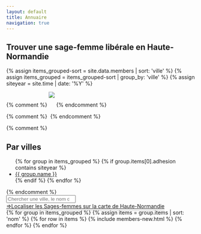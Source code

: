 ```yaml
---
layout: default
title: Annuaire
navigation: true
---
```


<div class="members" id="users">
  <h2>Trouver une sage-femme libérale en Haute-Normandie</h2>

  {% assign items_grouped-sort = site.data.members | sort: 'ville' %}
  {% assign items_grouped = items_grouped-sort | group_by: 'ville' %}
  {% assign siteyear = site.time | date: '%Y' %}
  
  {% comment %}
  <img src="//maps.googleapis.com/maps/api/staticmap?center=duclair,fr&zoom=8&size=600x300&scale=2&sensor=false&visual_refresh=true&style=feature:poi|visibility:off&style=feature:all|saturation:-30|lightness:17|gamma:1&style=feature:road|lightness:0|saturation:0|hue:0xffffff|gamma:0&style=feature:road.highway|element:geometry|lightness:50|saturation:0|hue:0xffffff{% for group in items_grouped %}&markers=color:pink|size:tiny|label:S|{{ group.name }},fr{% endfor %}" style="margin-bottom: 1.5rem;" />
  {% endcomment %}

  {% comment %}
    <img src="//maps.googleapis.com/maps/api/staticmap?{% for location in page.locations %}{% if forloop.first %}center={{location}}&markers=color:blue%7C{{location}}{% else %}&markers=color:blue%7C{{location}}{% endif %}{% endfor %}&zoom={% if page.zoom %}{{page.zoom}}{% else %}13{% endif %}&size=300x200&scale=2&sensor=false&visual_refresh=true" alt="">
  {% endcomment %}

  {% comment %}
  <nav class="nav-activity">
  <h2>Par villes</h2> 
  <ul>
  {% for group in items_grouped %}
  {% if group.items[0].adhesion contains siteyear %}
    <li><a href="#id-{{ group.name | slugify }}">{{ group.name }}</a></li>
  {% endif %}
  {% endfor %}
  </ul> 
  </nav>
  {% endcomment %}
  <div class="search">
    <input type="search" placeholder="Chercher une ville, le nom d‘une Sage-femme ou une activité" required="">
  </div>
  <div class="map-link">  
    <a href="{{ site.baseurl }}/carte.html" data-no-instant style="padding-bottom:0.2rem;border-bottom: 1px solid #ccc;">=>Localiser les Sages-femmes sur la carte de Haute-Normandie</a>
  </div>
  <div class="members-list list" itemtype="http://schema.org/ItemList http://schema.org/Midwifery">
  {% for group in items_grouped %}
  {% assign items = group.items | sort: 'nom' %}
  {% for row in items %}
  {% include members-new.html %}
  {% endfor %}
  {% endfor %} 
  </div>

</div>
<script src="{{ site.baseurl }}/assets/js/holmes.js" ></script>
<script>
    // holmes setup
    var h = new holmes({
      input: '.search input',
      find: '.members-list .members-list__box',
      placeholder: '<h3>Aucun résultat pour votre recherche</h3>',
      class: {
        visible: 'visible',
        hidden: 'hidden'
      }
    });
</script>

